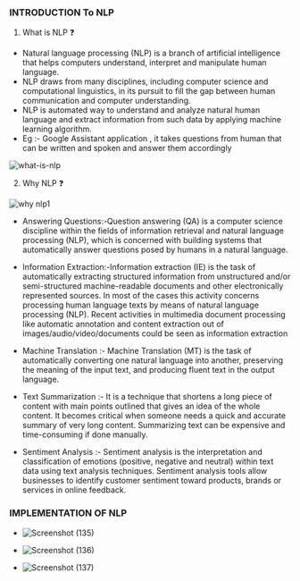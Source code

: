 ### INTRODUCTION To NLP

1. What is NLP :question:
  
  * Natural language processing (NLP) is a branch of artificial intelligence that helps computers understand, interpret and manipulate human language.
  * NLP draws from many disciplines, including computer science and computational linguistics, in its pursuit to fill the gap between human communication and computer understanding.
  * NLP is automated way to understand and analyze natural human language and extract information from such data by applying machine learning algorithm.
  * Eg :- Google Assistant application , it takes questions from human that can be written and spoken and answer them accordingly
                          
![what-is-nlp](https://user-images.githubusercontent.com/47269967/93630169-26bf2e80-fa07-11ea-92fc-c1afc9c53ec4.png)


2. Why NLP :question:
  
![why nlp1](https://user-images.githubusercontent.com/47269967/93641819-9559b780-fa1a-11ea-96f8-aaf8b497d25d.png)

  

  
  
  * Answering Questions:-Question answering (QA) is a computer science discipline within the fields of information retrieval and natural language processing (NLP), which is concerned with building systems that automatically answer questions posed by humans in a natural language.
  

  
  
  * Information Extraction:-Information extraction (IE) is the task of automatically extracting structured information from unstructured and/or semi-structured machine-readable documents and other electronically represented sources. In most of the cases this activity concerns processing human language texts by means of natural language processing (NLP). Recent activities in multimedia document processing like automatic annotation and content extraction out of images/audio/video/documents could be seen as information extraction 
    


 
  * Machine Translation :- Machine Translation (MT) is the task of automatically converting one natural language into another, preserving the meaning of the input text, and producing fluent text in the output language.
  


  
  
  * Text Summarization :- It is a technique that shortens a long piece of content with main points outlined that gives an idea of the whole content. It becomes critical when someone needs a quick and accurate summary of very long content. Summarizing text can be expensive and time-consuming if done manually.
    


  
  
  * Sentiment Analysis :- Sentiment analysis is the interpretation and classification of emotions (positive, negative and neutral) within text data using text analysis techniques. Sentiment analysis tools allow businesses to identify customer sentiment toward products, brands or services in online feedback.

### IMPLEMENTATION OF NLP 


* ![Screenshot (135)](https://user-images.githubusercontent.com/47269967/93658365-a0333d00-fa58-11ea-8a93-a7b0518cfb01.png)

* ![Screenshot (136)](https://user-images.githubusercontent.com/47269967/93658369-a45f5a80-fa58-11ea-8fc8-7dfd740017f2.png)

* ![Screenshot (137)](https://user-images.githubusercontent.com/47269967/93658359-8db90380-fa58-11ea-912e-3e72bc933768.png)
  
    
    
